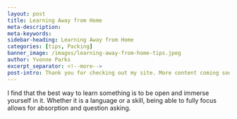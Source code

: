 ```yaml
---
layout: post
title: Learning Away from Home
meta-description:
meta-keywords:
sidebar-heading: Learning Away from Home
categories: [tips, Packing]
banner_image: /images/learning-away-from-home-tips.jpeg
author: Yvonne Parks
excerpt_separator: <!--more-->
post-intro: Thank you for checking out my site. More content coming soon!
---
```


I find that the best way to learn something is to be open and immerse yourself in it. Whether it is a language or a skill, being able to fully focus allows for absorption and question asking.
